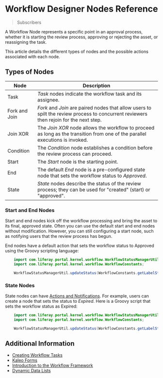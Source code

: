 # Workflow Designer Nodes Reference

> Subscribers

A Workflow Node represents a specific point in an approval process, whether it is starting the review process, approving or rejecting the asset, or reassigning the task.

This article details the different types of nodes and the possible actions associated with each node.

## Types of Nodes

| Node | Description |
| --- | --- |
| Task |_Task_ nodes indicate the workflow task and its assignee. |
| Fork and Join | _Fork_ and _Join_ are paired nodes that allow users to spilt the review process to concurrent reviewers then rejoin for the next step. |
| Join XOR| The _Join XOR_ node allows the workflow to proceed as long as the transition from one of the parallel executions is invoked. |
| Condition | The _Condition_ node establishes a condition before the review process can proceed. |
| Start | The _Start_ node is the starting point. |
| End | The default _End_ node is a pre-configured state node that sets the workflow status to _Approved_. |
| State | _State_ nodes describe the status of the review process; they can be used for "created" (start) or "approved". |

### Start and End Nodes

Start and end nodes kick off the workflow processing and bring the asset to its final, approved state. Often you can use the default start and end nodes without modification. However, you can still configuring a start node, such as notifying users that the review process has begun.

End nodes have a default action that sets the workflow status to Approved using the Groovy scripting language:

```java
    import com.liferay.portal.kernel.workflow.WorkflowStatusManagerUtil;
    import com.liferay.portal.kernel.workflow.WorkflowConstants;

    WorkflowStatusManagerUtil.updateStatus(WorkflowConstants.getLabelStatus("approved"), workflowContext);
```

### State Nodes

State nodes can have [Actions and Notifications](./configuring-workflow-actions-and-notifications.md). For example, users can create a node that sets the status to _Expired_. Here is a Groovy script that sets the workflow status as Expired:

```java
    import com.liferay.portal.kernel.workflow.WorkflowStatusManagerUtil;
    import com.liferay.portal.kernel.workflow.WorkflowConstants;

    WorkflowStatusManagerUtil.updateStatus(WorkflowConstants.getLabelStatus("expired"), workflowContext);
```

## Additional Information

* [Creating Workflow Tasks](./creating-workflow-tasks.md)
* [Kaleo Forms](../../../user-guide/advanced-forms-usage/kaleo-forms/kaleo-forms.md)
* [Introduction to the Workflow Framework](https://help.liferay.com/hc/en-us/articles/360028727112-Introduction-to-The-Workflow-Framework)
* [Dynamic Data Lists](../../../user-guide/advanced-forms-usage/dynamic-data-lists/getting-started-with-dynamic-data-lists.md)
